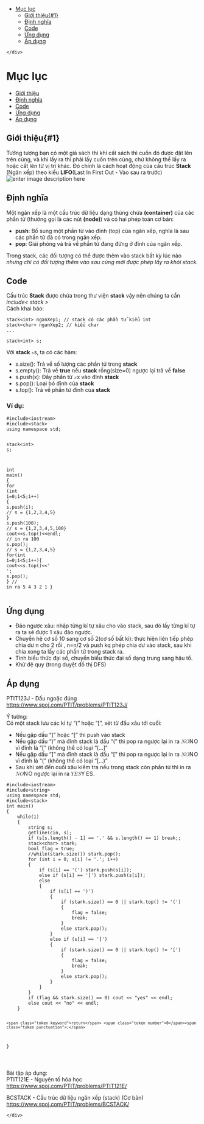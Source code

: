 <!DOCTYPE html>
<html>

<head>
  <meta charset="utf-8">
  <meta name="viewport" content="width=device-width, initial-scale=1.0">
  <title>Stack</title>
  <link rel="stylesheet" href="https://stackedit.io/style.css" />
</head>

<body class="stackedit">
  <div class="stackedit__left">
    <div class="stackedit__toc">
      
<ul>
<li><a href="#mục-lục">Mục lục</a>
<ul>
<li><a href="#giới-thiệu1">Giới thiệu{#1}</a></li>
<li><a href="#định-nghĩa">Định nghĩa</a></li>
<li><a href="#code">Code</a></li>
<li><a href="#ứng-dụng">Ứng dụng</a></li>
<li><a href="#áp-dụng">Áp dụng</a></li>
</ul>
</li>
</ul>

    </div>
  </div>
  <div class="stackedit__right">
    <div class="stackedit__html">
      <h1 id="mục-lục">Mục lục</h1>
<ul>
<li><a href="#1">Giới thiệu</a></li>
<li><a href="#1">Định nghĩa</a></li>
<li><a href="#1">Code</a></li>
<li><a href="#1">Ứng dụng</a></li>
<li><a href="#1">Áp dụng</a></li>
</ul>
<h2 id="giới-thiệu1">Giới thiệu{#1}</h2>
<p>Tưởng tượng bạn có một giá sách thì khi cất sách thì cuốn đó được đặt lên trên cùng, và khi lấy ra thì phải lấy cuốn trên cùng, chứ không thể lấy ra hoặc cất lên từ vị trí khác. Đó chính là cách hoạt động của cấu trúc <strong>Stack</strong> (Ngăn xếp) theo kiểu <strong>LIFO</strong>(Last In First Out - Vào sau ra trước)<br>
<img src="https://images.pexels.com/photos/51342/books-education-school-literature-51342.jpeg?auto=compress&amp;cs=tinysrgb&amp;h=750&amp;w=1260b&amp;h=750&amp;w=1260%22%3E" alt="enter image description here"></p>
<h2 id="định-nghĩa">Định nghĩa</h2>
<p>Một ngăn xếp là một cấu trúc dữ liệu dạng thùng chứa <strong>(container)</strong> của các phần tử (thường gọi là các nút <strong>(node)</strong>) và có hai phép toán cơ bản:</p>
<ul>
<li><strong>push</strong>: Bổ sung một phần tử vào đỉnh (top) của ngăn xếp, nghĩa là sau các phần tử đã có trong ngăn xếp.</li>
<li><strong>pop</strong>: Giải phóng và trả về phần tử đang đứng ở đỉnh của ngăn xếp.</li>
</ul>
<p>Trong stack, các đối tượng có thể được thêm vào stack bất kỳ lúc nào <em>nhưng chỉ có đối tượng thêm vào sau cùng mới được phép lấy ra khỏi stack.</em></p>
<h2 id="code">Code</h2>
<p>Cấu trúc <strong>Stack</strong> được chứa trong thư viện <strong>stack</strong> vậy nên chúng ta cần <em>include&lt; stack &gt;</em><br>
Cách khai báo:</p>
<pre class=" language-cpp"><code class="prism  language-cpp">stack<span class="token operator">&lt;</span><span class="token keyword">int</span><span class="token operator">&gt;</span> nganXep1<span class="token punctuation">;</span> <span class="token comment">// stack có các phần tử kiểu int</span>
stack<span class="token operator">&lt;</span><span class="token keyword">char</span><span class="token operator">&gt;</span> nganXep2<span class="token punctuation">;</span> <span class="token comment">// kiểu char</span>
<span class="token punctuation">.</span><span class="token punctuation">.</span><span class="token punctuation">.</span>
</code></pre>
<pre class=" language-cpp"><code class="prism  language-cpp">stack<span class="token operator">&lt;</span><span class="token keyword">int</span><span class="token operator">&gt;</span> s<span class="token punctuation">;</span>
</code></pre>
<p>Với <strong>stack</strong>  <span class="katex--inline"><span class="katex"><span class="katex-mathml"><math><semantics><mrow><mi>s</mi></mrow><annotation encoding="application/x-tex">s</annotation></semantics></math></span><span class="katex-html" aria-hidden="true"><span class="base"><span class="strut" style="height: 0.43056em; vertical-align: 0em;"></span><span class="mord mathdefault">s</span></span></span></span></span>, ta có các hàm:</p>
<ul>
<li>s.size(): Trả về số lượng các phần tử trong <strong>stack</strong></li>
<li>s.empty(): Trả về <strong>true</strong> nếu <strong>stack</strong> rỗng(size=0) ngược lại trả về <strong>false</strong></li>
<li>s.push(x): Đầy phần tử <span class="katex--inline"><span class="katex"><span class="katex-mathml"><math><semantics><mrow><mi>x</mi></mrow><annotation encoding="application/x-tex">x</annotation></semantics></math></span><span class="katex-html" aria-hidden="true"><span class="base"><span class="strut" style="height: 0.43056em; vertical-align: 0em;"></span><span class="mord mathdefault">x</span></span></span></span></span> vào đỉnh <strong>stack</strong></li>
<li>s.pop(): Loại bỏ đỉnh của <strong>stack</strong></li>
<li>s.top(): Trả về phần tử đỉnh của <strong>stack</strong></li>
</ul>
<h3 id="ví-dụ">Ví dụ:</h3>
<pre class=" language-cpp"><code class="prism  language-cpp"><span class="token macro property">#<span class="token directive keyword">include</span><span class="token string">&lt;iostream&gt;</span></span>
<span class="token macro property">#<span class="token directive keyword">include</span><span class="token string">&lt;stack&gt;</span></span>
<span class="token keyword">using</span> <span class="token keyword">namespace</span> std<span class="token punctuation">;</span>

stack<span class="token operator">&lt;</span><span class="token keyword">int</span><span class="token operator">&gt;</span> s<span class="token punctuation">;</span>

<span class="token keyword">int</span> <span class="token function">main</span><span class="token punctuation">(</span><span class="token punctuation">)</span> <span class="token punctuation">{</span>
	<span class="token keyword">for</span> <span class="token punctuation">(</span><span class="token keyword">int</span> i<span class="token operator">=</span><span class="token number">0</span><span class="token punctuation">;</span>i<span class="token operator">&lt;</span><span class="token number">5</span><span class="token punctuation">;</span>i<span class="token operator">++</span><span class="token punctuation">)</span> <span class="token punctuation">{</span>
		s<span class="token punctuation">.</span><span class="token function">push</span><span class="token punctuation">(</span>i<span class="token punctuation">)</span><span class="token punctuation">;</span> <span class="token comment">// s = {1,2,3,4,5}</span>
	<span class="token punctuation">}</span>
	s<span class="token punctuation">.</span><span class="token function">push</span><span class="token punctuation">(</span><span class="token number">100</span><span class="token punctuation">)</span><span class="token punctuation">;</span> <span class="token comment">// s = {1,2,3,4,5,100}</span>
	cout<span class="token operator">&lt;&lt;</span>s<span class="token punctuation">.</span><span class="token function">top</span><span class="token punctuation">(</span><span class="token punctuation">)</span><span class="token operator">&lt;&lt;</span>endl<span class="token punctuation">;</span> <span class="token comment">// in ra 100</span>
	s<span class="token punctuation">.</span><span class="token function">pop</span><span class="token punctuation">(</span><span class="token punctuation">)</span><span class="token punctuation">;</span> <span class="token comment">// s = {1,2,3,4,5}</span>
	<span class="token keyword">for</span><span class="token punctuation">(</span><span class="token keyword">int</span> i<span class="token operator">=</span><span class="token number">0</span><span class="token punctuation">;</span>i<span class="token operator">&lt;</span><span class="token number">5</span><span class="token punctuation">;</span>i<span class="token operator">++</span><span class="token punctuation">)</span><span class="token punctuation">{</span>
		cout<span class="token operator">&lt;&lt;</span>s<span class="token punctuation">.</span><span class="token function">top</span><span class="token punctuation">(</span><span class="token punctuation">)</span><span class="token operator">&lt;&lt;</span><span class="token string">' '</span><span class="token punctuation">;</span>
		s<span class="token punctuation">.</span><span class="token function">pop</span><span class="token punctuation">(</span><span class="token punctuation">)</span><span class="token punctuation">;</span>
	<span class="token punctuation">}</span>
	<span class="token comment">// in ra 5 4 3 2 1</span>
<span class="token punctuation">}</span>
</code></pre>
<h2 id="ứng-dụng">Ứng dụng</h2>
<ul>
<li>Đảo ngược xâu: nhập từng kí tự xâu cho vào stack, sau đó lấy từng kí tự ra ta sẽ được 1 xâu đảo ngược.</li>
<li>Chuyển hệ cơ số 10 sang cơ số 2(cơ số bất kì): thực hiện liên tiếp phép chia dư n cho 2 rồi , n=n/2 và push kq phép chia dư vào stack, sau khi chia xong ta lấy các phần tử trong stack ra.</li>
<li>Tính biểu thức đại số, chuyển biểu thức đại số dạng trung sang hậu tố.</li>
<li>Khử đệ quy (trong duyệt đồ thị DFS)</li>
</ul>
<h2 id="áp-dụng">Áp dụng</h2>
<p>PTIT123J - Dấu ngoặc đúng<br>
<a href="https://www.spoj.com/PTIT/problems/PTIT123J/">https://www.spoj.com/PTIT/problems/PTIT123J/</a></p>
<p>Ý tưởng:<br>
Có một stack lưu các kí tự “(” hoặc “[”, xét từ đầu xâu tới cuối:</p>
<ul>
<li>Nếu gặp dấu “(” hoặc “[” thì push vào stack</li>
<li>Nếu gặp dấu “)” mà đỉnh stack là dấu “(” thì pop ra ngược lại in ra <span class="katex--inline"><span class="katex"><span class="katex-mathml"><math><semantics><mrow><mi>N</mi><mi>O</mi></mrow><annotation encoding="application/x-tex">NO</annotation></semantics></math></span><span class="katex-html" aria-hidden="true"><span class="base"><span class="strut" style="height: 0.68333em; vertical-align: 0em;"></span><span class="mord mathdefault" style="margin-right: 0.10903em;">N</span><span class="mord mathdefault" style="margin-right: 0.02778em;">O</span></span></span></span></span> vì đỉnh là “[” (không thể có loại “(…]”</li>
<li>Nếu gặp dấu “]” mà đỉnh stack là dấu “[” thì pop ra ngược lại in ra <span class="katex--inline"><span class="katex"><span class="katex-mathml"><math><semantics><mrow><mi>N</mi><mi>O</mi></mrow><annotation encoding="application/x-tex">NO</annotation></semantics></math></span><span class="katex-html" aria-hidden="true"><span class="base"><span class="strut" style="height: 0.68333em; vertical-align: 0em;"></span><span class="mord mathdefault" style="margin-right: 0.10903em;">N</span><span class="mord mathdefault" style="margin-right: 0.02778em;">O</span></span></span></span></span> vì đỉnh là “(” (không thể có loại “[…)”</li>
<li>Sau khi xét đến cuối xâu kiếm tra nếu trong stack còn phần tử thì in ra <span class="katex--inline"><span class="katex"><span class="katex-mathml"><math><semantics><mrow><mi>N</mi><mi>O</mi></mrow><annotation encoding="application/x-tex">NO</annotation></semantics></math></span><span class="katex-html" aria-hidden="true"><span class="base"><span class="strut" style="height: 0.68333em; vertical-align: 0em;"></span><span class="mord mathdefault" style="margin-right: 0.10903em;">N</span><span class="mord mathdefault" style="margin-right: 0.02778em;">O</span></span></span></span></span> ngược lại in ra <span class="katex--inline"><span class="katex"><span class="katex-mathml"><math><semantics><mrow><mi>Y</mi><mi>E</mi><mi>S</mi></mrow><annotation encoding="application/x-tex">YES</annotation></semantics></math></span><span class="katex-html" aria-hidden="true"><span class="base"><span class="strut" style="height: 0.68333em; vertical-align: 0em;"></span><span class="mord mathdefault" style="margin-right: 0.22222em;">Y</span><span class="mord mathdefault" style="margin-right: 0.05764em;">E</span><span class="mord mathdefault" style="margin-right: 0.05764em;">S</span></span></span></span></span>.</li>
</ul>
<pre class=" language-cpp"><code class="prism  language-cpp"><span class="token macro property">#<span class="token directive keyword">include</span><span class="token string">&lt;iostream&gt;</span></span>
<span class="token macro property">#<span class="token directive keyword">include</span><span class="token string">&lt;string&gt;</span></span>
<span class="token keyword">using</span> <span class="token keyword">namespace</span> std<span class="token punctuation">;</span>
<span class="token macro property">#<span class="token directive keyword">include</span><span class="token string">&lt;stack&gt;</span></span>
<span class="token keyword">int</span> <span class="token function">main</span><span class="token punctuation">(</span><span class="token punctuation">)</span>
<span class="token punctuation">{</span>
	<span class="token keyword">while</span><span class="token punctuation">(</span><span class="token number">1</span><span class="token punctuation">)</span>
	<span class="token punctuation">{</span>
		string s<span class="token punctuation">;</span>
		<span class="token function">getline</span><span class="token punctuation">(</span>cin<span class="token punctuation">,</span> s<span class="token punctuation">)</span><span class="token punctuation">;</span>
		<span class="token keyword">if</span> <span class="token punctuation">(</span>s<span class="token punctuation">[</span>s<span class="token punctuation">.</span><span class="token function">length</span><span class="token punctuation">(</span><span class="token punctuation">)</span> <span class="token operator">-</span> <span class="token number">1</span><span class="token punctuation">]</span> <span class="token operator">==</span> <span class="token string">'.'</span> <span class="token operator">&amp;&amp;</span> s<span class="token punctuation">.</span><span class="token function">length</span><span class="token punctuation">(</span><span class="token punctuation">)</span> <span class="token operator">==</span> <span class="token number">1</span><span class="token punctuation">)</span> <span class="token keyword">break</span><span class="token punctuation">;</span><span class="token punctuation">;</span>
		stack<span class="token operator">&lt;</span><span class="token keyword">char</span><span class="token operator">&gt;</span> stark<span class="token punctuation">;</span>
		<span class="token keyword">bool</span> flag <span class="token operator">=</span> <span class="token boolean">true</span><span class="token punctuation">;</span>
		<span class="token comment">//while(stark.size()) stark.pop();</span>
		<span class="token keyword">for</span> <span class="token punctuation">(</span><span class="token keyword">int</span> i <span class="token operator">=</span> <span class="token number">0</span><span class="token punctuation">;</span> s<span class="token punctuation">[</span>i<span class="token punctuation">]</span> <span class="token operator">!=</span> <span class="token string">'.'</span><span class="token punctuation">;</span> i<span class="token operator">++</span><span class="token punctuation">)</span> 
		<span class="token punctuation">{</span>
			<span class="token keyword">if</span> <span class="token punctuation">(</span>s<span class="token punctuation">[</span>i<span class="token punctuation">]</span> <span class="token operator">==</span> <span class="token string">'('</span><span class="token punctuation">)</span> stark<span class="token punctuation">.</span><span class="token function">push</span><span class="token punctuation">(</span>s<span class="token punctuation">[</span>i<span class="token punctuation">]</span><span class="token punctuation">)</span><span class="token punctuation">;</span>
			<span class="token keyword">else</span> <span class="token keyword">if</span> <span class="token punctuation">(</span>s<span class="token punctuation">[</span>i<span class="token punctuation">]</span> <span class="token operator">==</span> <span class="token string">'['</span><span class="token punctuation">)</span> stark<span class="token punctuation">.</span><span class="token function">push</span><span class="token punctuation">(</span>s<span class="token punctuation">[</span>i<span class="token punctuation">]</span><span class="token punctuation">)</span><span class="token punctuation">;</span>
			<span class="token keyword">else</span> 
			<span class="token punctuation">{</span>
				<span class="token keyword">if</span> <span class="token punctuation">(</span>s<span class="token punctuation">[</span>i<span class="token punctuation">]</span> <span class="token operator">==</span> <span class="token string">')'</span><span class="token punctuation">)</span> 
				<span class="token punctuation">{</span>
					<span class="token keyword">if</span> <span class="token punctuation">(</span>stark<span class="token punctuation">.</span><span class="token function">size</span><span class="token punctuation">(</span><span class="token punctuation">)</span> <span class="token operator">==</span> <span class="token number">0</span> <span class="token operator">||</span> stark<span class="token punctuation">.</span><span class="token function">top</span><span class="token punctuation">(</span><span class="token punctuation">)</span> <span class="token operator">!=</span> <span class="token string">'('</span><span class="token punctuation">)</span>
					<span class="token punctuation">{</span>
						flag <span class="token operator">=</span> <span class="token boolean">false</span><span class="token punctuation">;</span>
						<span class="token keyword">break</span><span class="token punctuation">;</span>
					<span class="token punctuation">}</span>
					<span class="token keyword">else</span> stark<span class="token punctuation">.</span><span class="token function">pop</span><span class="token punctuation">(</span><span class="token punctuation">)</span><span class="token punctuation">;</span>
				<span class="token punctuation">}</span>
				<span class="token keyword">else</span> <span class="token keyword">if</span> <span class="token punctuation">(</span>s<span class="token punctuation">[</span>i<span class="token punctuation">]</span> <span class="token operator">==</span> <span class="token string">']'</span><span class="token punctuation">)</span>
				<span class="token punctuation">{</span>
					<span class="token keyword">if</span> <span class="token punctuation">(</span>stark<span class="token punctuation">.</span><span class="token function">size</span><span class="token punctuation">(</span><span class="token punctuation">)</span> <span class="token operator">==</span> <span class="token number">0</span> <span class="token operator">||</span> stark<span class="token punctuation">.</span><span class="token function">top</span><span class="token punctuation">(</span><span class="token punctuation">)</span> <span class="token operator">!=</span> <span class="token string">'['</span><span class="token punctuation">)</span>
					<span class="token punctuation">{</span>
						flag <span class="token operator">=</span> <span class="token boolean">false</span><span class="token punctuation">;</span>
						<span class="token keyword">break</span><span class="token punctuation">;</span>
					<span class="token punctuation">}</span>
					<span class="token keyword">else</span> stark<span class="token punctuation">.</span><span class="token function">pop</span><span class="token punctuation">(</span><span class="token punctuation">)</span><span class="token punctuation">;</span>
				<span class="token punctuation">}</span>			
			<span class="token punctuation">}</span>
		<span class="token punctuation">}</span>
		<span class="token keyword">if</span> <span class="token punctuation">(</span>flag <span class="token operator">&amp;&amp;</span> stark<span class="token punctuation">.</span><span class="token function">size</span><span class="token punctuation">(</span><span class="token punctuation">)</span> <span class="token operator">==</span> <span class="token number">0</span><span class="token punctuation">)</span> cout <span class="token operator">&lt;&lt;</span> <span class="token string">"yes"</span> <span class="token operator">&lt;&lt;</span> endl<span class="token punctuation">;</span>
		<span class="token keyword">else</span> cout <span class="token operator">&lt;&lt;</span> <span class="token string">"no"</span> <span class="token operator">&lt;&lt;</span> endl<span class="token punctuation">;</span>
	<span class="token punctuation">}</span>
	
	<span class="token keyword">return</span> <span class="token number">0</span><span class="token punctuation">;</span>
<span class="token punctuation">}</span>


</code></pre>
<p>Bài tập áp dụng:<br>
PTIT121E - Nguyên tố hóa học<br>
<a href="https://www.spoj.com/PTIT/problems/PTIT121E/">https://www.spoj.com/PTIT/problems/PTIT121E/</a></p>
<p>BCSTACK - Cấu trúc dữ liệu ngăn xếp (stack) (Cơ bản)<br>
<a href="https://www.spoj.com/PTIT/problems/BCSTACK/">https://www.spoj.com/PTIT/problems/BCSTACK/</a></p>

    </div>
  </div>
</body>

</html>
